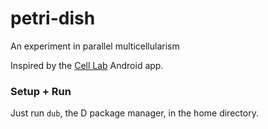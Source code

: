 # petri-dish
An experiment in parallel multicellularism

Inspired by the [Cell Lab](https://play.google.com/store/apps/details?id=com.saterskog.cell_lab&hl=en) Android app.

### Setup + Run
Just run `dub`, the D package manager, in the home directory.
